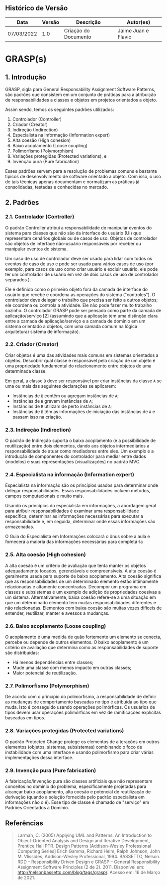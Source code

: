 ## Histórico de Versão

| Data       | Versão | Descrição                         | Autor(es)    |
| ---------- | ------ | --------------------------------- | ------------ |
| 07/03/2022 | 1.0    | Criação do Documento              | Jaime Juan e Flavio |

# GRASP(s)

## 1. Introdução

GRASP, sigla para General Responsability Assignment Software Patterns, são padrões que consistem em um conjunto de práticas para a atribuição de responsabilidades a classes e objetos em projetos orientados a objeto.

Assim sendo, temos os seguintes padrões utilizados:

1. Controlador (Controller)
2. Criador (Creator)
3. Indireção (Indirection)
4. Especialista na informação (Information expert)
5. Alta coesão (High cohesion)
6. Baixo acoplamento (Loose coupling)
7. Polimorfismo (Polymorphism)
8. Variações protegidas (Protected variations), e
9. Invenção pura (Pure fabrication)

Esses padrões servem para a resolução de problemas comuns e bastante típicos de desenvolvimento de software orientado a objeto. Com isso, o uso de tais técnicas apenas documentam e normatizam as práticas já consolidadas, testadas e conhecidas no mercado.

## 2. Padrões
### 2.1. Controlador (Controller)
O padrão Controller atribui a responsabilidade de manipular eventos do sistema para classes que não são da interface do usuário (UI) que representam cenários globais ou de casos de uso. Objetos de controlador são objetos de interface não-usuário responsáveis ​​por receber ou manipular eventos do sistema.

Um caso de uso de controlador deve ser usado para lidar com todos os eventos de caso de uso e pode ser usado para vários casos de uso (por exemplo, para casos de uso como criar usuário e excluir usuário, ele pode ter um controlador de usuário em vez de dois casos de uso de controlador separados ).

Ele é definido como o primeiro objeto fora da camada de interface do usuário que recebe e coordena as operações do sistema ("controles"). O controlador deve delegar o trabalho que precisa ser feito a outros objetos; ele coordena ou controla a atividade. Ele não pode fazer muito trabalho sozinho. O controlador GRASP pode ser pensado como parte da camada de aplicação/serviço [2] (assumindo que a aplicação tem uma distinção clara entre a camada de aplicação/serviço e a camada de domínio em um sistema orientado a objetos, com uma camada comum na lógica arquitetura) sistema de informação).

### 2.2. Criador (Creator)

Criar objetos é uma das atividades mais comuns em sistemas orientados a objetos. Descobrir qual classe é responsável pela criação de um objeto é uma propriedade fundamental do relacionamento entre objetos de uma determinada classe.

Em geral, a classe `B` deve ser responsável por criar instâncias da classe `A` se uma ou mais das seguintes declarações se aplicarem:

* Instâncias de `B` contêm ou agregam instâncias de `A`;
* Instâncias de `B` gravam instâncias de `A`;
* Instâncias de `B` utilizam de perto instâncias de `A`;
* Instâncias de `B` têm as informações de iniciação das instâncias de `A` e passam isso na criação.

### 2.3. Indireção (Indirection)

O padrão de Indireção suporta o baixo acoplamento (e a possibilidade de reutilização) entre dois elementos, dando aos objetos intermediários a responsabilidade de atuar como mediadores entre eles. Um exemplo é a introdução de componentes do controlador para mediar entre dados (modelos) e suas representações (visualizações) no padrão MVC.

### 2.4. Especialista na informação (Information expert)

Especialista na informação são os princípios usados ​​para determinar onde delegar responsabilidades. Essas responsabilidades incluem métodos, campos computacionais e muito mais.

Usando os princípios do especialista em informações, a abordagem geral para atribuir responsabilidades é examinar uma responsabilidade específica, determinar as informações necessárias para executar a responsabilidade e, em seguida, determinar onde essas informações são armazenadas.

O Guia do Especialista em Informações colocará o ônus sobre a aula e fornecerá a maioria das informações necessárias para completá-la

### 2.5. Alta coesão (High cohesion)

A alta coesão é um critério de avaliação que tenta manter os objetos adequadamente focados, gerenciáveis ​​e compreensíveis. A alta coesão é geralmente usada para suporte de baixo acoplamento. Alta coesão significa que as responsabilidades de um determinado elemento estão intimamente relacionadas e altamente concentradas. Decompor um programa em classes e subsistemas é um exemplo de adição de propriedades coesivas a um sistema. Alternativamente, baixa coesão refere-se a uma situação em que um determinado elemento tem muitas responsabilidades diferentes e não relacionadas. Elementos com baixa coesão são muitas vezes difíceis de entender, reutilizar, manter e avessos a mudanças.

### 2.6. Baixo acoplamento (Loose coupling)

O acoplamento é uma medida de quão fortemente um elemento se conecta, percebe ou depende de outros elementos. O baixo acoplamento é um critério de avaliação que determina como as responsabilidades de suporte são distribuídas: 

* Há menos dependências entre classes;
* Mude uma classe com menos impacto em outras classes;
* Maior potencial de reutilização.

### 2.7. Polimorfismo (Polymorphism)

De acordo com o princípio do polimorfismo, a responsabilidade de definir as mudanças de comportamento baseadas no tipo é atribuída ao tipo que muda. Isto é conseguido usando operações polimórficas. Os usuários de tipos devem usar operações polimórficas em vez de ramificações explícitas baseadas em tipos.

### 2.8. Variações protegidas (Protected variations)

O padrão Protected Change protege os elementos de alterações em outros elementos (objetos, sistemas, subsistemas) combinando o foco de instabilidade com uma interface e usando polimorfismo para criar várias implementações dessa interface.
### 2.9. Invenção pura (Pure fabrication)

A fabricação/invenção pura são classes artificiais que não representam conceitos no domínio do problema, especificamente projetadas para alcançar baixo acoplamento, alta coesão e potencial de reutilização de derivação (quando a solução fornecida pelo padrão especialista em informações não o é). Esse tipo de classe é chamado de "serviço" em Padrões Orientados a Domínio.
## Referências

> Larman, C. (2005) Applying UML and Patterns: An Introduction to Object-Oriented Analysis and Design and Iterative Development, Prentice Hall PTR.
> Design Patterns [Addison-Wesley Professional Computing Series] Erich Gamma, Richard Helm, Ralph Johnson, John M. Vlissides, Addison-Wesley Professional, 1994.
> BASSETTO, Nelson. RDD – Responsibility Driven Design e GRASP – General Responsibility Assignment Software Principles (2 de 2). 2011. Disponível em: http://nelsonbassetto.com/blog/tags/grasp/. Acesso em: 16 de Março de 2021.